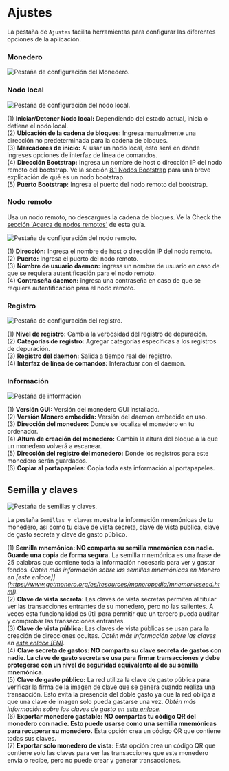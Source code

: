 # Ajustes
La pestaña de `Ajustes` facilita herramientas para configurar las diferentes opciones de la aplicación.

### Monedero
![Pestaña de configuración del Monedero.](media/black_settings-wallet.png)

### Nodo local
![Pestaña de configuración del nodo local.](media/black_settings-node-local_node.png)

(1) **Iniciar/Detener Nodo local:** Dependiendo del estado actual, inicia o detiene el nodo local.  
(2) **Ubicación de la cadena de bloques:** Ingresa manualmente una dirección no predeterminada para la cadena de bloques.  
(3) **Marcadores de inicio:** Al usar un nodo local, esto será en donde ingreses opciones de interfaz de línea de comandos.  
(4) **Dirección Bootstrap:** Ingresa un nombre de host o dirección IP del nodo remoto del bootstrap. Ve la sección [8.1 Nodos Bootstrap](#81-nodos-bootstrap) para una breve explicación de qué es un nodo bootstrap.  
(5) **Puerto Bootstrap:** Ingresa el puerto del nodo remoto del bootstrap.

### Nodo remoto
Usa un nodo remoto, no descargues la cadena de bloques. Ve la Check the [sección 'Acerca de nodos remotos'](#8-acerca-de-nodos-remotos) de esta guía.

![Pestaña de configuración del nodo remoto.](media/black_settings-node-remote_node.png)

(1) **Dirección:** Ingresa el nombre de host o dirección IP del nodo remoto.  
(2) **Puerto:** Ingresa el puerto del nodo remoto.  
(3) **Nombre de usuario daemon:**  ingresa un nombre de usuario en caso de que se requiera autentificación para el nodo remoto.  
(4) **Contraseña daemon:**  ingresa una contraseña en caso de que se requiera autentificación para el nodo remoto.

### Registro
![Pestaña de configuración del registro.](media/black_settings-log.png)

(1) **Nivel de registro:** Cambia la verbosidad del registro de depuración.  
(2) **Categorías de registro:** Agregar categorías específicas a los registros de depuración.  
(3) **Registro del daemon:** Salida a tiempo real del registro.  
(4) **Interfaz de línea de comandos:** Interactuar con el daemon.

### Información
![Pestaña de información](media/black_settings-info.png)

(1) **Versión GUI:** Versión del monedero GUI installado.  
(2) **Versión Monero embedida:** Versión del daemon embedido en uso.  
(3) **Dirección del monedero:** Donde se localiza el monedero en tu ordenador.  
(4) **Altura de creación del monedero:** Cambia la altura del bloque a la que un monedero volverá a escanear.  
(5) **Dirección del registro del monedero:** Donde los registros para este monedero serán guardados.  
(6) **Copiar al portapapeles:** Copia toda esta información al portapapeles.  

## Semilla y claves
![Pestaña de semillas y claves.](media/black_seed-keys.png)

La pestaña `Semillas y claves` muestra la información mnemónicas de tu monedero, así como tu clave de vista secreta, clave de vista pública, clave de gasto secreta y clave de gasto público.

(1) **Semilla mnemónica: NO comparta su semilla mnemónica con nadie. Guarde una copia de forma segura.** La semilla mnemónica es una frase de 25 palabras que contiene toda la información necesaria para ver y gastar fondos. _Obtén más información sobre las semillas mnemónicas en Monero en [este enlace]](https://www.getmonero.org/es/resources/moneropedia/mnemonicseed.html)._  
(2) **Clave de vista secreta:** Las claves de vista secretas permiten al titular ver las transacciones entrantes de su monedero, pero no las salientes. A veces esta funcionalidad es útil para permitir que un tercero pueda auditar y comprobar las transacciones entrantes.  
(3) **Clave de vista pública:** Las claves de vista públicas se usan para la creación de direcciones ocultas. _Obtén más información sobre las claves en [este enlace [EN]](https://getmonero.org/resources/moneropedia/viewkey.html)._  
(4) **Clave secreta de gastos: NO comparta su clave secreta de gastos con nadie. La clave de gasto secreta se usa para firmar transacciones y debe protegerse con un nivel de seguridad equivalente al de su semilla mnemónica.**  
(5) **Clave de gasto público:** La red utiliza la clave de gasto pública para verificar la firma de la imagen de clave que se genera cuando realiza una transacción. Esto evita la presencia del doble gasto ya que la red obliga a que una clave de imagen solo pueda gastarse una vez. _Obtén más información sobre las claves de gasto en [este enlace](https://www.getmonero.org/es/resources/moneropedia/spendkey.html)._  
(6) **Exportar monedero gastable: NO compartas tu código QR del monedero con nadie. Esto puede usarse como una semilla mnemónicas para recuperar su monedero.** Esta opción crea un código QR que contiene todas sus claves.  
(7) **Exportar solo monedero de vista:** Esta opción crea un código QR que contiene solo las claves para ver las transacciones que este monedero envía o recibe, pero no puede crear y generar transacciones.  
